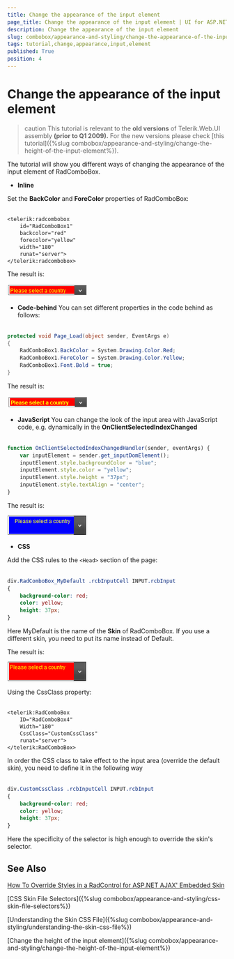 ```yaml
---
title: Change the appearance of the input element
page_title: Change the appearance of the input element | UI for ASP.NET AJAX Documentation
description: Change the appearance of the input element
slug: combobox/appearance-and-styling/change-the-appearance-of-the-input-element
tags: tutorial,change,appearance,input,element
published: True
position: 4
---
```


# Change the appearance of the input element

>caution This tutorial is relevant to the **old versions** of Telerik.Web.UI assembly **(prior to Q1 2009).** For the new versions please check [this tutorial]({%slug combobox/appearance-and-styling/change-the-height-of-the-input-element%}).
>

The tutorial will show you different ways of changing the appearance of the input element of RadComboBox.

*  **Inline**

Set the **BackColor** and **ForeColor** properties of RadComboBox:

````ASPNET

<telerik:radcombobox 
	id="RadComboBox1" 
	backcolor="red" 
	forecolor="yellow" 
	width="180"
	runat="server">
</telerik:radcombobox>

```` 

The result is:

![ComboBox Input1](images/combobox_input1.png)

* **Code-behind** You can set different properties in the code behind as follows:

````C#

protected void Page_Load(object sender, EventArgs e)
{    
	RadComboBox1.BackColor = System.Drawing.Color.Red;    
	RadComboBox1.ForeColor = System.Drawing.Color.Yellow;    
	RadComboBox1.Font.Bold = true;
}

````

The result is:

![ComboBox Input2](images/combobox_input2.png)

* **JavaScript** You can change the look of the input area with JavaScript code, e.g. dynamically in the **OnClientSelectedIndexChanged**

````JavaScript

function OnClientSelectedIndexChangedHandler(sender, eventArgs) {
	var inputElement = sender.get_inputDomElement();
	inputElement.style.backgroundColor = "blue";
	inputElement.style.color = "yellow";
	inputElement.style.height = "37px";
	inputElement.style.textAlign = "center";
}

````

The result is:

![ComboBox Input3](images/combobox_input3.png)

* **CSS**

Add the CSS rules to the `<Head>` section of the page:

````CSS

div.RadComboBox_MyDefault .rcbInputCell INPUT.rcbInput
{
	background-color: red;
	color: yellow;
	height: 37px;
}

````

Here MyDefault is the name of the **Skin** of RadComboBox. If you use a different skin, you need to put its name instead of Default.

The result is:

![ComboBox Input4](images/combobox_input4.png)

Using the CssClass property:

````ASPNET

<telerik:RadComboBox 
	ID="RadComboBox4" 
	Width="180" 
	CssClass="CustomCssClass" 
	runat="server">
</telerik:RadComboBox>

````

In order the CSS class to take effect to the input area (override the default skin), you need to define it in the following way

````CSS

div.CustomCssClass .rcbInputCell INPUT.rcbInput
{    
	background-color: red;       
	color: yellow;    
	height: 37px;    
}

````

Here the specificity of the selector is high enough to override the skin's selector.

## See Also

[How To Override Styles in a RadControl for ASP.NET AJAX' Embedded Skin](http://blogs.telerik.com/Server-Error.aspx?aspxerrorpath=/DimoDimov/Posts/08-06-17/How_To_Override_Styles_in_a_RadControl_for_ASP_NET_AJAX_Embedded_Skin.aspx)

[CSS Skin File Selectors]({%slug combobox/appearance-and-styling/css-skin-file-selectors%})

[Understanding the Skin CSS File]({%slug combobox/appearance-and-styling/understanding-the-skin-css-file%})

[Change the height of the input element]({%slug combobox/appearance-and-styling/change-the-height-of-the-input-element%}) 

